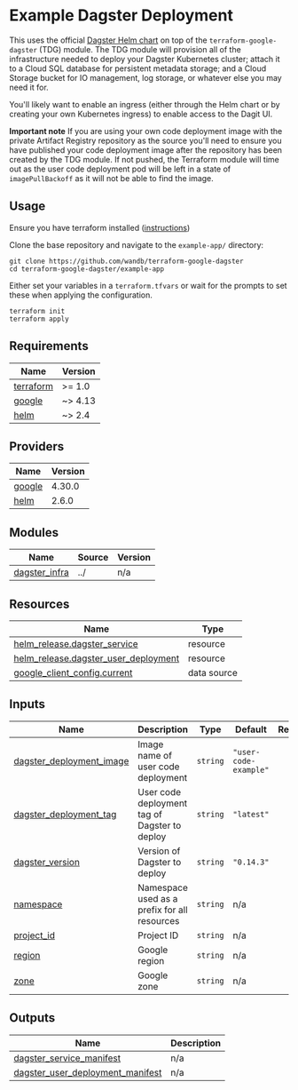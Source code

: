 # Example Dagster Deployment

This uses the official [Dagster Helm chart](https://artifacthub.io/packages/helm/dagster/dagster) on top of the `terraform-google-dagster` (TDG) module. The TDG module will provision all of the infrastructure needed to deploy your Dagster Kubernetes cluster; attach it to a Cloud SQL database for persistent metadata storage; and a Cloud Storage bucket for IO management, log storage, or whatever else you may need it for.

You'll likely want to enable an ingress (either through the Helm chart or by creating your own Kubernetes ingress) to enable access to the Dagit UI.

**Important note**
If you are using your own code deployment image with the private Artifact Registry repository as the source you'll need to ensure you have published your code deployment image after the repository has been created by the TDG module. If not pushed, the Terraform module will time out as the user code deployment pod will be left in a state of `imagePullBackoff` as it will not be able to find the image.

## Usage

Ensure you have terraform installed ([instructions](https://learn.hashicorp.com/tutorials/terraform/install-cli#install-terraform))

Clone the base repository and navigate to the `example-app/` directory:

```
git clone https://github.com/wandb/terraform-google-dagster
cd terraform-google-dagster/example-app
```

Either set your variables in a `terraform.tfvars` or wait for the prompts to set these when applying the configuration.

```
terraform init
terraform apply
```
<!-- BEGINNING OF PRE-COMMIT-TERRAFORM DOCS HOOK -->
## Requirements

| Name | Version |
|------|---------|
| <a name="requirement_terraform"></a> [terraform](#requirement\_terraform) | >= 1.0 |
| <a name="requirement_google"></a> [google](#requirement\_google) | ~> 4.13 |
| <a name="requirement_helm"></a> [helm](#requirement\_helm) | ~> 2.4 |

## Providers

| Name | Version |
|------|---------|
| <a name="provider_google"></a> [google](#provider\_google) | 4.30.0 |
| <a name="provider_helm"></a> [helm](#provider\_helm) | 2.6.0 |

## Modules

| Name | Source | Version |
|------|--------|---------|
| <a name="module_dagster_infra"></a> [dagster\_infra](#module\_dagster\_infra) | ../ | n/a |

## Resources

| Name | Type |
|------|------|
| [helm_release.dagster_service](https://registry.terraform.io/providers/hashicorp/helm/latest/docs/resources/release) | resource |
| [helm_release.dagster_user_deployment](https://registry.terraform.io/providers/hashicorp/helm/latest/docs/resources/release) | resource |
| [google_client_config.current](https://registry.terraform.io/providers/hashicorp/google/latest/docs/data-sources/client_config) | data source |

## Inputs

| Name | Description | Type | Default | Required |
|------|-------------|------|---------|:--------:|
| <a name="input_dagster_deployment_image"></a> [dagster\_deployment\_image](#input\_dagster\_deployment\_image) | Image name of user code deployment | `string` | `"user-code-example"` | no |
| <a name="input_dagster_deployment_tag"></a> [dagster\_deployment\_tag](#input\_dagster\_deployment\_tag) | User code deployment tag of Dagster to deploy | `string` | `"latest"` | no |
| <a name="input_dagster_version"></a> [dagster\_version](#input\_dagster\_version) | Version of Dagster to deploy | `string` | `"0.14.3"` | no |
| <a name="input_namespace"></a> [namespace](#input\_namespace) | Namespace used as a prefix for all resources | `string` | n/a | yes |
| <a name="input_project_id"></a> [project\_id](#input\_project\_id) | Project ID | `string` | n/a | yes |
| <a name="input_region"></a> [region](#input\_region) | Google region | `string` | n/a | yes |
| <a name="input_zone"></a> [zone](#input\_zone) | Google zone | `string` | n/a | yes |

## Outputs

| Name | Description |
|------|-------------|
| <a name="output_dagster_service_manifest"></a> [dagster\_service\_manifest](#output\_dagster\_service\_manifest) | n/a |
| <a name="output_dagster_user_deployment_manifest"></a> [dagster\_user\_deployment\_manifest](#output\_dagster\_user\_deployment\_manifest) | n/a |
<!-- END OF PRE-COMMIT-TERRAFORM DOCS HOOK -->
